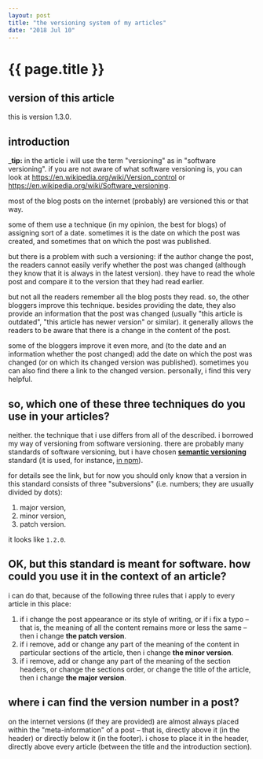 ```yaml
---
layout: post
title: "the versioning system of my articles"
date: "2018 Jul 10"
---
```


# {{ page.title }}

## version of this article

this is version 1.3.0.

## introduction

_**tip:** in the article i will use the term "versioning" as in "software versioning". if you are not aware of what software versioning is, you can look at https://en.wikipedia.org/wiki/Version_control or https://en.wikipedia.org/wiki/Software_versioning.

most of the blog posts on the internet (probably) are versioned this or that way.

some of them use a technique (in my opinion, the best for blogs) of assigning sort of a date. sometimes it is the date on which the post was created, and sometimes that on which the post was published.

but there is a problem with such a versioning: if the author change the post, the readers cannot easily verify whether the post was changed (although they know that it is always in the latest version). they have to read the whole post and compare it to the version that they had read earlier.

but not all the readers remember all the blog posts they read. so, the other bloggers improve this technique. besides providing the date, they also provide an information that the post was changed (usually "this article is outdated", "this article has newer version" or similar). it generally allows the readers to be aware that there is a change in the content of the post.

some of the bloggers improve it even more, and (to the date and an information whether the post changed) add the date on which the post was changed (or on which its changed version was published). sometimes you can also find there a link to the changed version. personally, i find this very helpful.

## so, which one of these three techniques do you use in your articles?

neither. the technique that i use differs from all of the described. i borrowed my way of versioning from software versioning. there are probably many standards of software versioning, but i have chosen [**semantic versioning**](https://semver.org/) standard (it is used, for instance, [in npm](https://docs.npmjs.com/getting-started/semantic-versioning)).

for details see the link, but for now you should only know that a version in this standard consists of three "subversions" (i.e. numbers; they are usually divided by dots):
1. major version,
2. minor version,
3. patch version.

it looks like `1.2.0`.

## OK, but this standard is meant for software. how could you use it in the context of an article?

i can do that, because of the following three rules that i apply to every article in this place:
1. if i change the post appearance or its style of writing, or if i fix a typo – that is, the meaning of all the content remains more or less the same – then i change **the patch version**.
2. if i remove, add or change any part of the meaning of the content in particular sections of the article, then i change **the minor version**.
3. if i remove, add or change any part of the meaning of the section headers, or change the sections order, or change the title of the article, then i change **the major version**.

## where i can find the version number in a post?

on the internet versions (if they are provided) are almost always placed within the "meta-information" of a post – that is, directly above it (in the header) or directly below it (in the footer). i chose to place it in the header, directly above every article (between the title and the introduction section).